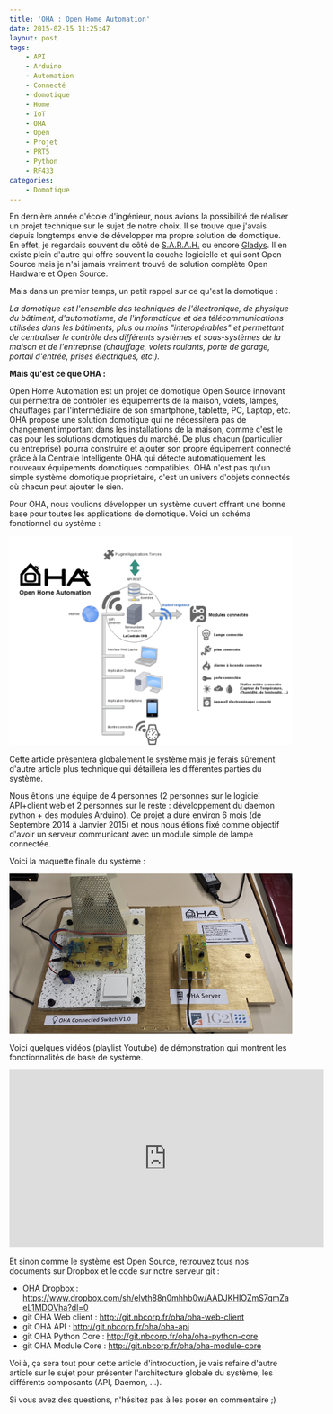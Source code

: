 ```yaml
---
title: 'OHA : Open Home Automation'
date: 2015-02-15 11:25:47
layout: post
tags:
    - API
    - Arduino
    - Automation
    - Connecté
    - domotique
    - Home
    - IoT
    - OHA
    - Open
    - Projet
    - PRT5
    - Python
    - RF433
categories:
    - Domotique
---
```

En dernière année d'école d'ingénieur, nous avions la possibilité de réaliser un projet technique sur le sujet de notre choix. Il se trouve que j'avais depuis longtemps envie de développer ma propre solution de domotique. En effet, je regardais souvent du côté de [S.A.R.A.H.](http://blog.encausse.net/s-a-r-a-h/) ou encore [Gladys](http://gladysproject.com/accueil). Il en existe plein d'autre qui offre souvent la couche logicielle et qui sont Open Source mais je n'ai jamais vraiment trouvé de solution complète Open Hardware et Open Source.

<!--more-->

Mais dans un premier temps, un petit rappel sur ce qu'est la domotique :

*La domotique est l'ensemble des techniques de l'électronique, de physique du bâtiment, d'automatisme, de l'informatique et des télécommunications utilisées dans les bâtiments, plus ou moins "interopérables" et permettant de centraliser le contrôle des différents systèmes et sous-systèmes de la maison et de l'entreprise (chauffage, volets roulants, porte de garage, portail d'entrée, prises électriques, etc.).*

**Mais qu'est ce que OHA :**

Open Home Automation est un projet de domotique Open Source innovant qui permettra de contrôler les équipements de la maison, volets, lampes, chauffages par l'intermédiaire de son smartphone, tablette, PC, Laptop, etc. OHA propose une solution domotique qui ne nécessitera pas de changement important dans les installations de la maison, comme c'est le cas pour les solutions domotiques du marché. De plus chacun (particulier ou entreprise) pourra construire et ajouter son propre équipement connecté grâce à la Centrale Intelligente OHA qui détecte automatiquement les nouveaux équipements domotiques compatibles. OHA n'est pas qu'un simple système domotique propriétaire, c'est un univers d'objets connectés où chacun peut ajouter le sien.


Pour OHA, nous voulions développer un système ouvert offrant une bonne base pour toutes les applications de domotique. Voici un schéma fonctionnel du système :

![schéma principale](/images/schema-principale.png)

Cette article présentera globalement le système mais je ferais sûrement d'autre article plus technique qui détaillera les différentes parties du système.

Nous êtions une équipe de 4 personnes (2 personnes sur le logiciel API+client web et 2 personnes sur le reste : développement du daemon python + des modules Arduino). Ce projet a duré environ 6 mois (de Septembre 2014 à Janvier 2015) et nous nous étions fixé comme objectif d'avoir un serveur communicant avec un module simple de lampe connectée.

Voici la maquette finale du système :

![oha-maquette-1](/images/oha-maquette-1.jpg)

Voici quelques vidéos (playlist Youtube) de démonstration qui montrent les fonctionnalités de base de système.

<iframe allowfullscreen="" frameborder="0" height="315" src="https://www.youtube.com/embed/videoseries?list=PLsTK3RYVBmuDBkJ-arTuKlfv2TFFZgNXX" width="560"></iframe>


Et sinon comme le système est Open Source, retrouvez tous nos documents sur Dropbox et le code sur notre serveur git :

* OHA Dropbox : <https://www.dropbox.com/sh/elvth88n0mhhb0w/AADJKHIOZmS7qmZaeL1MDOVha?dl=0>
* git OHA Web client : <http://git.nbcorp.fr/oha/oha-web-client>
* git OHA API : <http://git.nbcorp.fr/oha/oha-api>
* git OHA Python Core : <http://git.nbcorp.fr/oha/oha-python-core>
* git OHA Module Core : <http://git.nbcorp.fr/oha/oha-module-core>

 Voilà, ça sera tout pour cette article d'introduction, je vais refaire d'autre article sur le sujet pour présenter l'architecture globale du système, les différents composants (API, Daemon, ...).

Si vous avez des questions, n'hésitez pas à les poser en commentaire ;)
